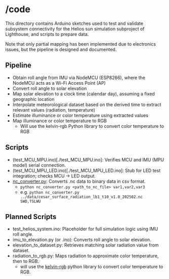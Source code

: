 # /code
This directory contains Arduino sketches used to test and validate subsystem connectivity for the Helios sun simulation subproject of Lighthouse, and scripts to prepare data.

Note that only partial mapping has been implemented due to electronics issues, but the pipeline is designed and documented.

## Pipeline
- Obtain roll angle from IMU via NodeMCU (ESP8266), where the NodeMCU acts as a Wi-Fi Access Point (AP)
- Convert roll angle to solar elevation
- Map solar elevation to a clock time (calendar day), assuming a fixed geographic location
- Interpolate meteorological dataset based on the derived time to extract relevant values (radiation, temperature)
- Estimate illuminance or color temperature using extracted values
- Map illuminance or color temperature to RGB
    - Will use the kelvin-rgb Python library to convert color temperature to RGB

## Scripts
- (test_MCU_MPU.ino)[./test_MCU_MPU.ino]: Verifies MCU and IMU (MPU model) serial connection.
- (test_MCU_MPU_LED.ino)[./test_MCU_MPU_LED.ino]: Stub for LED test integration; checks MCU → LED output.
- [nc_converter.py](./nc_converter.py): Converts .nc data to binary data in csv format.
    - `python nc_converter.py <path_to_nc_file> var1,var2,var3`
    - e.g. `python nc_converter.py ../data/cesar_surface_radiation_lb1_t10_v1.0_202502.nc SWD,TSLWU`

## Planned Scripts
- test_helios_system.ino: Placeholder for full simulation logic using IMU roll angle.
- imu_to_elevation.py (or .ino): Converts roll angle to solar elevation.
- elevation_to_dataset.py: Retrieves matching solar radiation value from dataset.
- radiation_to_rgb.py: Maps radiation to approximate color temperature, then to RGB.
    - will use the [kelvin-rgb](https://github.com/esemeniuc/kelvin_rgb) python library to convert color temperature to RGB. 

